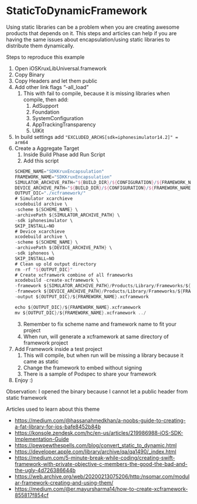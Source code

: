# StaticToDynamicFramework  

Using static libraries can be a problem when you are creating awesome products that depends on it. This steps and articles can help if you are having the same issues about encapsulation/using static libraries to distribute them dynamically.  

Steps to reproduce this example

1. Open iOSKruxLibUniversal.framework 
2. Copy Binary
3. Copy Headers and let them public
4. Add other link flags “-all_load”
    1. This with fail to compile, because it is missing libraries when compile, then add:
        1. AdSupport
        2. Foundation
        3. SystemConfiguration
        4. AppTrackingTransparency
        5. UIKit
5. In build settings add ```"EXCLUDED_ARCHS[sdk=iphonesimulator14.2]" = arm64```
6. Create a Aggregate Target
    1. Inside Build Phase add Run Script
    2. Add this script
    ```swift
    SCHEME_NAME="SDKKruxEncapsulation"
    FRAMEWORK_NAME="SDKKruxEncapsulation"
    SIMULATOR_ARCHIVE_PATH="${BUILD_DIR}/${CONFIGURATION}/${FRAMEWORK_NAME}-iphonesimulator.xcarchive"
    DEVICE_ARCHIVE_PATH="${BUILD_DIR}/${CONFIGURATION}/${FRAMEWORK_NAME}-iphoneos.xcarchive"
    OUTPUT_DIC="./xcframework/"
    # Simulator xcarchieve
    xcodebuild archive \
    -scheme ${SCHEME_NAME} \
    -archivePath ${SIMULATOR_ARCHIVE_PATH} \
    -sdk iphonesimulator \
    SKIP_INSTALL=NO
    # Device xcarchieve
    xcodebuild archive \
    -scheme ${SCHEME_NAME} \
    -archivePath ${DEVICE_ARCHIVE_PATH} \
    -sdk iphoneos \
    SKIP_INSTALL=NO
    # Clean up old output directory
    rm -rf "${OUTPUT_DIC}"
    # Create xcframwork combine of all frameworks
    xcodebuild -create-xcframework \
    -framework ${SIMULATOR_ARCHIVE_PATH}/Products/Library/Frameworks/${FRAMEWORK_NAME}.framework \
    -framework ${DEVICE_ARCHIVE_PATH}/Products/Library/Frameworks/${FRAMEWORK_NAME}.framework \
    -output ${OUTPUT_DIC}/${FRAMEWORK_NAME}.xcframework

    echo ${OUTPUT_DIC}/${FRAMEWORK_NAME}.xcframework
    mv ${OUTPUT_DIC}/${FRAMEWORK_NAME}.xcframework ../
    ```
    3. Remember to fix scheme name and framework name to fit your project
    4. When run, will generate a xcframework at same directory of framework project
6. Add Framework inside a test project
    1. This will compile, but when run will be missing a library because it came as static
    2. Change the framework to embed without signing
    3. There is a sample of Podspec to share your framework
7. Enjoy :) 

Observation: I opened the binary because I cannot let a public header from static framework  

Articles used to learn about this theme  
- https://medium.com/@hassanahmedkhan/a-noobs-guide-to-creating-a-fat-library-for-ios-bafe8452b84b
- https://konsole.zendesk.com/hc/en-us/articles/219986988-iOS-SDK-Implementation-Guide
- https://pewpewthespells.com/blog/convert_static_to_dynamic.html
- https://developer.apple.com/library/archive/qa/qa1490/_index.html
- https://medium.com/5-minute-break-while-coding/creating-swift-framework-with-private-objective-c-members-the-good-the-bad-and-the-ugly-4d726386644b
- https://web.archive.org/web/20200213075206/http:/nsomar.com/modular-framework-creating-and-using-them/
- https://medium.com/@er.mayursharma14/how-to-create-xcframework-855817f854cf

